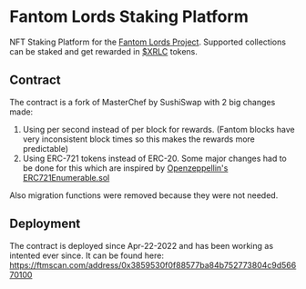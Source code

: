 # Fantom Lords Staking Platform
NFT Staking Platform for the [Fantom Lords Project](https://fantomlords.com/). Supported collections can be staked and get rewarded in [$XRLC](https://ftmscan.com/token/0xE5586582E1a60E302a53e73E4FaDccAF868b459a) tokens.

## Contract
The contract is a fork of MasterChef by SushiSwap with 2 big changes made:
1. Using per second instead of per block for rewards. (Fantom blocks have very inconsistent block times so this makes the rewards more predictable)
2. Using ERC-721 tokens instead of ERC-20. Some major changes had to be done for this which are inspired by [Openzeppellin's ERC721Enumerable.sol](https://github.com/OpenZeppelin/openzeppelin-contracts/blob/master/contracts/token/ERC721/extensions/ERC721Enumerable.sol)

Also migration functions were removed because they were not needed.

## Deployment
The contract is deployed since Apr-22-2022 and has been working as intented ever since. It can be found here: https://ftmscan.com/address/0x3859530f0f88577ba84b752773804c9d56670100
